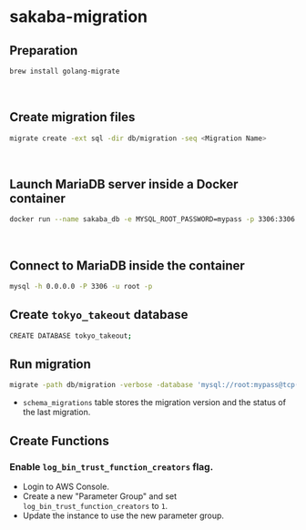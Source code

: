 # sakaba-migration
## Preparation
```sh
brew install golang-migrate
```

&nbsp;

## Create migration files
```sh
migrate create -ext sql -dir db/migration -seq <Migration Name>
```

&nbsp;

## Launch MariaDB server inside a Docker container
```sh
docker run --name sakaba_db -e MYSQL_ROOT_PASSWORD=mypass -p 3306:3306 -d docker.io/library/mariadb:10.6.1
```

&nbsp;

## Connect to MariaDB inside the container
```sh
mysql -h 0.0.0.0 -P 3306 -u root -p
```

## Create `tokyo_takeout` database
```sh
CREATE DATABASE tokyo_takeout;
```

## Run migration
```sh
migrate -path db/migration -verbose -database 'mysql://root:mypass@tcp(0.0.0.0:3306)/tokyo_takeout' up
```

- `schema_migrations` table stores the migration version and the status of the last migration.


## Create Functions
### Enable `log_bin_trust_function_creators` flag.
- Login to AWS Console.
- Create a new "Parameter Group" and set `log_bin_trust_function_creators` to `1`.
- Update the instance to use the new parameter group.
